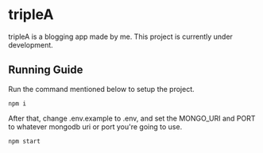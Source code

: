 # tripleA

tripleA is a blogging app made by me. This project is currently under development.


## Running Guide
Run the command mentioned below to setup the project.
```console
npm i
```

After that, change .env.example to .env, and set the MONGO_URI and PORT to whatever mongodb uri or port you're going to use. 
```console
npm start
```
